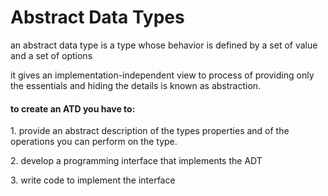 # Abstract Data Types

an abstract data type is a type whose behavior is defined by a set of value and a set of options

it gives an implementation-independent view to process of providing only the essentials and hiding the details is known as abstraction.

#### to create an ATD you have to:

1\. provide an abstract description of the types properties and of the operations you can perform on the type.

2\. develop a programming interface that implements the ADT

3\. write code to implement the interface
